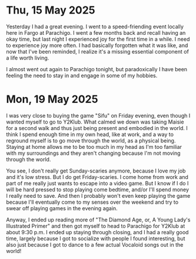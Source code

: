 # Thu, 15 May 2025

Yesterday I had a great evening. I went to a speed-friending event locally here in
Fargo at Parachigo. I went a few months back and recall having an okay time, but last night I experienced joy for the first time in a while. I need to experience joy more often. I had basically forgotten what it was like, and now that I've been reminded, I realize it's a missing essential component of a life worth living.

I almost went out again to Parachigo tonight, but paradoxically I have been feeling the need to stay in and engage in some of my hobbies.

# Mon, 19 May 2025

I was very close to buying the game "Sifu" on Friday evening, even though I wanted myself to go to Y2Klub. What calmed we down was taking Maisie for a second walk and thus just being present and embodied in the world. I think I spend enough time in my own head, like at work, and a way to reground myself is to go move through the world, as a physical being. Staying at home allows me to be too much in my head as I'm too familiar with my surroundings and they aren't changing because I'm not moving through the world. 

You see, I don't really get Sunday-scaries anymore, because I love my job and it's low stress. But I do get Friday-scaries. I come home from work and part of me really just wants to escape into a video game. But I know if I do I will be hard pressed to stop playing come bedtime, and/or I'll spend money I really need to save. And then I probably won't even keep playing the game because I'll eventually come to my senses over the weekend and try to swear off playing games in the evening again.

Anyway, I ended up reading more of "The Diamond Age, or, A Young Lady's Illustrated Primer" and then got myself to head to Parachigo for Y2Klub at about 9:30 p.m. I ended up staying through closing, and I had a really good time, largely because I got to socialize with people I found interesting, but also just because I got to dance to a few actual Vocaloid songs out in the world!
